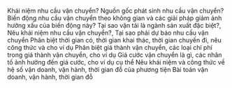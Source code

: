 Khái niệm nhu cầu vận chuyển? 
Nguồn gốc phát sinh nhu cầu vận chuyển?
Biến động nhu cầu vận chuyển theo không gian và các giải pháp giảm ảnh hưởng xấu của biến động này?
Tại sao vận tải là ngành sản xuất đặc biệt?, 
Nêu khái niệm nhu cầu vận chuyển?, 
Tại sao phải dự báo nhu cầu vận chuyển
Phân biệt thời gian có, thời gian khai thác, thời gian chuyến đi, nêu công thức và cho ví dụ
Phân biệt giá thành vận chuyển, các loại chí phí trong giá thành vận chuyển, cho ví dụ
Giá cước vận chuyển là gì, các nhân tố ảnh hưởng đến giá cước, cho ví dụ cụ thể 
Nêu khái niệm và công thức về hệ số vận doanh, vận hành, thời gian đỗ của phương tiện
Bài toán vận doanh, vận hành, thời gian đỗ